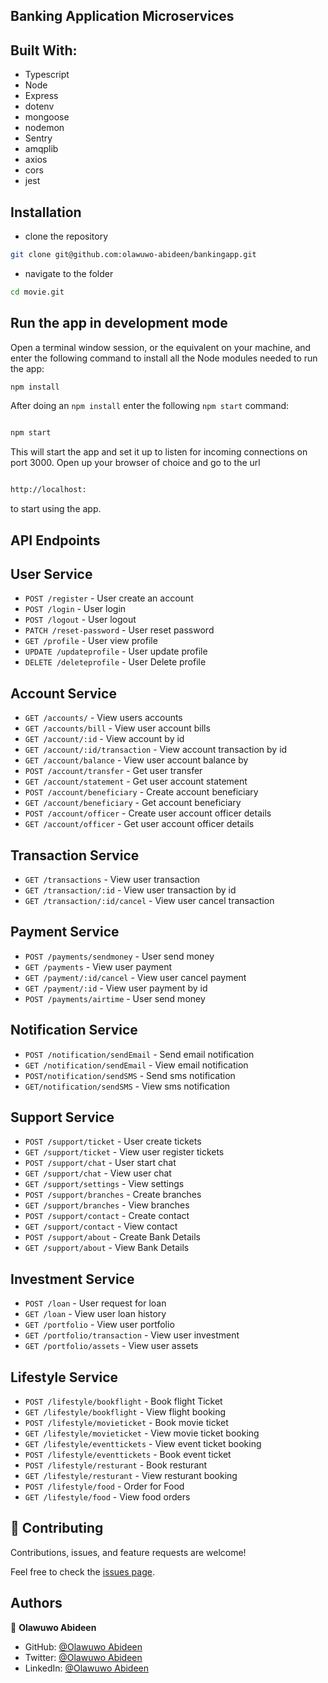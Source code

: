## Banking Application Microservices

## Built With:

- Typescript
- Node
- Express
- dotenv
- mongoose
- nodemon
- Sentry
- amqplib
- axios
- cors
- jest

## Installation

- clone the repository

```sh
git clone git@github.com:olawuwo-abideen/bankingapp.git
```

- navigate to the folder

```sh
cd movie.git
```

## Run the app in development mode

Open a terminal window session, or the equivalent on your machine, and enter the following command to install all the
Node modules needed to run the app:

```sh
npm install
```

After doing an `npm install` enter the following `npm start` command:

```sh

npm start

```

This will start the app and set it up to listen for incoming connections on port 3000. Open up your browser of choice
and go to the url

```sh

http://localhost:

```

to start using the app.

## API Endpoints

## User Service

- `POST /register` - User create an account
- `POST /login` - User login
- `POST /logout` - User logout
- `PATCH /reset-password` - User reset password
- `GET /profile` - User view profile
- `UPDATE /updateprofile` - User update profile 
- `DELETE /deleteprofile` - User Delete profile

## Account Service

- `GET /accounts/` - View users accounts
- `GET /accounts/bill` - View user account bills
- `GET /account/:id` - View account by id
- `GET /account/:id/transaction` - View account transaction by id
- `GET /account/balance` - View user account balance by 
- `POST /account/transfer` - Get user transfer
- `GET /account/statement` - Get user account statement
- `POST /account/beneficiary` - Create account beneficiary
- `GET /account/beneficiary` - Get account beneficiary
- `POST /account/officer` - Create user account officer details
- `GET /account/officer` - Get user account officer details

## Transaction Service

- `GET /transactions` - View user transaction
- `GET /transaction/:id` - View user transaction by id
- `GET /transaction/:id/cancel` - View user cancel transaction

## Payment Service

- `POST /payments/sendmoney` - User send money 
- `GET /payments` - View user payment
- `GET /payment/:id/cancel` - View user cancel payment
- `GET /payment/:id` - View user payment by id
- `POST /payments/airtime` - User send money
## Notification Service

- `POST /notification/sendEmail` - Send email notification
- `GET /notification/sendEmail` - View email notification
- `POST/notification/sendSMS` - Send sms notification
- `GET/notification/sendSMS` - View sms notification

## Support Service

- `POST /support/ticket` - User create tickets
- `GET /support/ticket` - View user register tickets
- `POST /support/chat` - User start chat
- `GET /support/chat` - View user chat
- `GET /support/settings` - View settings
- `POST /support/branches` - Create branches
- `GET /support/branches` - View branches
- `POST /support/contact` - Create contact
- `GET /support/contact` - View contact
- `POST /support/about` - Create Bank Details
- `GET /support/about` - View Bank Details

## Investment Service

- `POST /loan` - User  request for loan 
- `GET /loan` - View user loan history
- `GET /portfolio` - View user portfolio
- `GET /portfolio/transaction` - View user investment
- `GET /portfolio/assets` - View user assets

## Lifestyle Service
- `POST /lifestyle/bookflight` - Book flight Ticket
- `GET /lifestyle/bookflight` - View flight booking
- `POST /lifestyle/movieticket` - Book movie ticket 
- `GET /lifestyle/movieticket` - View movie ticket booking
- `GET /lifestyle/eventtickets` - View event ticket booking
- `POST /lifestyle/eventtickets` - Book event ticket 
- `POST /lifestyle/resturant` - Book resturant 
- `GET /lifestyle/resturant` - View resturant booking
- `POST /lifestyle/food` - Order for Food
- `GET /lifestyle/food` - View food orders 

## 🤝 Contributing

Contributions, issues, and feature requests are welcome!

Feel free to check the [issues page](https://github.com/olawuwo-abideen/bankingapp/issues).

## Authors

👤 **Olawuwo Abideen**

- GitHub: [@Olawuwo Abideen](https://github.com/olawuwo-abideen)
- Twitter: [@Olawuwo Abideen](https://twitter.com/olawuwo_abideen)
- LinkedIn: [@Olawuwo Abideen](https://www.linkedin.com/in/olawuwo-abideen/)